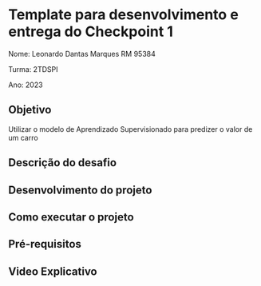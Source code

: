 # Template para desenvolvimento e entrega do Checkpoint 1

Nome: Leonardo Dantas Marques RM 95384  

Turma: 2TDSPI

Ano: 2023

## Objetivo
Utilizar o modelo de Aprendizado Supervisionado para predizer o valor de um carro


## Descrição do desafio


## Desenvolvimento do projeto


## Como executar o projeto
    
    
## Pré-requisitos


## Video Explicativo

